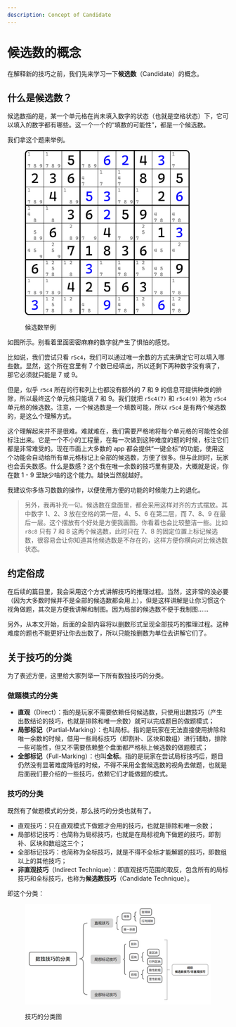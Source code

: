 ```yaml
---
description: Concept of Candidate
---
```


# 候选数的概念

在解释新的技巧之前，我们先来学习一下**候选数**（Candidate）的概念。

## 什么是候选数？ <a href="#what-is-candidate" id="what-is-candidate"></a>

候选数指的是，某一个单元格在尚未填入数字的状态（也就是空格状态）下，它可以填入的数字都有哪些。这一个一个的“填数的可能性”，都是一个候选数。

我们拿这个题来举例。

<figure><img src="../.gitbook/assets/image (5).png" alt="" width="375"><figcaption><p>候选数举例</p></figcaption></figure>

如图所示。别看着里面密密麻麻的数字就产生了惧怕的感觉。

比如说，我们尝试只看 `r5c4`，我们可以通过唯一余数的方式来确定它可以填入哪些数。显然，这个所在宫里有 7 个数已经填出，所以还剩下两种数字没有填了，那它必须就只能是 7 或 9。

但是，似乎 `r5c4` 所在的行和列上也都没有额外的 7 和 9 的信息可提供种类的排除，所以最终这个单元格只能填 7 和 9。我们就把 `r5c4(7)` 和 `r5c4(9)` 称为 `r5c4` 单元格的候选数。注意，一个候选数是一个填数可能，所以 `r5c4` 是有两个候选数的，是这么个理解方式。

这个理解起来并不是很难。难就难在，我们需要严格地将每个单元格的可能性全部标注出来。它是一个不小的工程量，在每一次做到这种难度的题的时候，标注它们都是非常难受的。现在市面上大多数的 app 都会提供“一键全标”的功能，使用这个功能会自动给所有单元格标记上全部的候选数，方便了很多。但与此同时，玩家也会丢失数感。什么是数感？这个我在唯一余数的技巧里有提及，大概就是说，你在数 1 - 9 里缺少啥的这个能力。越快当然就越好。

我建议你多练习数数的操作，以便使用方便的功能的时候能力上的退化。

> 另外，我再补充一句。候选数在盘面里，都会采用这样对齐的方式摆放。其中数字 1、2、3 放在空格的第一层，4、5、6 在第二层，而 7、8、9 在最后一层。这个摆放有个好处是方便我画图。你看着也会比较整洁一些。比如 `r8c8` 只有 7 和 8 这两个候选数，此时只在 7、8 的固定位置上标记候选数，很容易会让你知道其他候选数是不存在的，这样方便你横向对比候选数状态。

## 约定俗成 <a href="#convention-of-candidate" id="convention-of-candidate"></a>

在后续的篇目里，我会采用这个方式讲解技巧的推理过程。当然，这非常的没必要（因为大多数时候并不是全部的候选数都会用上），但是这样讲解是让你习惯这个视角做题，其次是方便我讲解和制图。因为局部的候选数不便于我制图……

另外，从本文开始，后面的全部内容将以删数形式呈现全部技巧的推理过程。这种难度的题也不能更好让你去出数了，所以只能按删数为单位去讲解它们了。

## 关于技巧的分类 <a href="#category-of-techniques" id="category-of-techniques"></a>

为了表述方便，这里给大家列举一下所有数独技巧的分类。

### 做题模式的分类 <a href="#category-of-candidate-visibility" id="category-of-candidate-visibility"></a>

* **直观**（Direct）：指的是玩家不需要依赖任何候选数，只使用出数技巧（产生出数结论的技巧，也就是排除和唯一余数）就可以完成题目的做题模式；
* **局部标记**（Partial-Marking）：也叫局标。指的是玩家在无法直接使用排除和唯一余数的时候，借用一些局标技巧（即割补、区块和数组）进行辅助，排除一些可能性，但又不需要依赖整个盘面都严格标上候选数的做题模式；
* **全部标记**（Full-Marking）：也叫**全标**。指的是玩家在尝试局标技巧后，题目仍然没有显著难度降低的时候，不得不采用全套候选数的视角去做题，也就是后面我们要介绍的一些技巧，依赖它们才能做题的模式。

### 技巧的分类

既然有了做题模式的分类，那么技巧的分类也就有了。

* 直观技巧：只在直观模式下做题才会用的技巧，也就是排除和唯一余数；
* 局部标记技巧：也简称为局标技巧，也就是在局标视角下做题的技巧，即割补、区块和数组这三个；
* 全部标记技巧：也简称为全标技巧，就是不得不全标才能解题的技巧，即数组以上的其他技巧；
* **非直观技巧**（Indirect Technique）：即直观技巧范围的取反，包含所有的局标技巧和全标技巧，也称为**候选数技巧**（Candidate Technique）。

即这个分类：

<figure><img src="../.gitbook/assets/image (23).png" alt=""><figcaption><p>技巧的分类图</p></figcaption></figure>
